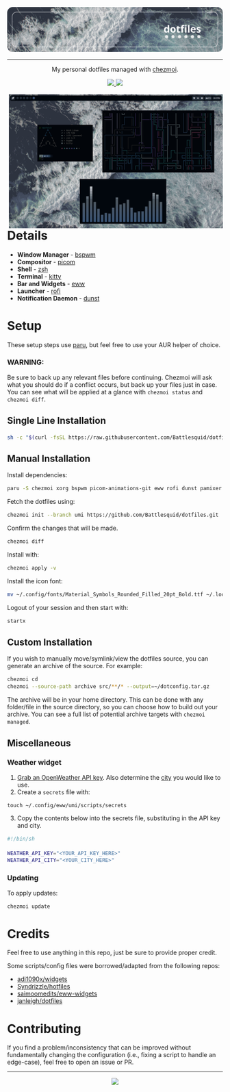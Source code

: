 <div align="center">
    <img src="./assets/banner.png">
    <hr>
    <p> My personal dotfiles managed with <a href="https://www.chezmoi.io/">chezmoi</a>.
    </p>
    <a href="https://github.com/Battlesquid/dotfiles/stargazers">
        <img src="https://img.shields.io/github/stars/Battlesquid/dotfiles?color=3C5574&labelColor=1A1B26&style=for-the-badge">
    </a>
    <a href="../LICENSE.md">
        <img src="https://img.shields.io/github/license/Battlesquid/dotfiles?color=4D5963&labelColor=1A1B26&style=for-the-badge">
    </a>
</div>

<br>

<img align="right" width="500px" src="./assets/umi1.png">

# **Details**

- **Window Manager** - [bspwm](https://github.com/baskerville/bspwm)
- **Compositor** - [picom](https://github.com/yshui/picom)
- **Shell** - [zsh](https://wiki.archlinux.org/title/zsh)
- **Terminal** - [kitty](https://github.com/kovidgoyal/kitty)
- **Bar and Widgets** - [eww](https://github.com/elkowar/eww)
- **Launcher** - [rofi](https://github.com/davatorium/rofi)
- **Notification Daemon** - [dunst](https://github.com/dunst-project/dunst)

# **Setup**

These setup steps use [paru](https://github.com/Morganamilo/paru), but feel free to use your AUR helper of choice.

### **WARNING:**

Be sure to back up any relevant files before continuing. Chezmoi will ask what you should do if a conflict occurs, but back up your files just in case. You can see what will be applied at a glance with `chezmoi status` and `chezmoi diff`.

## **Single Line Installation**
```bash
sh -c "$(curl -fsSL https://raw.githubusercontent.com/Battlesquid/dotfiles/umi/install.sh)"
```

## **Manual Installation**

Install dependencies:
```bash
paru -S chezmoi xorg bspwm picom-animations-git eww rofi dunst pamixer xorg-xinit inter-font ttf-firacode-nerd networkmanager brightnessctl cava kitty neofetch sxhkd betterlockscreen flameshot feh playerctl jq recode moreutils xqp xdo zsh
```

Fetch the dotfiles using:
```bash
chezmoi init --branch umi https://github.com/Battlesquid/dotfiles.git
```

Confirm the changes that will be made.
```bash
chezmoi diff
```

Install with:
```bash
chezmoi apply -v
```

Install the icon font:
```bash
mv ~/.config/fonts/Material_Symbols_Rounded_Filled_20pt_Bold.ttf ~/.local/share/fonts/
```

Logout of your session and then start with:
```bash
startx
```

## **Custom Installation**

If you wish to manually move/symlink/view the dotfiles source, you can generate an archive of the source. For example:

```bash
chezmoi cd
chezmoi --source-path archive src/**/* --output=~/dotconfig.tar.gz
```

The archive will be in your home directory. This can be done with any folder/file in the source directory, so you can choose how to build out your archive. You can see a full list of potential archive targets with `chezmoi managed`.

## **Miscellaneous**

### **Weather widget**

1. [Grab an OpenWeather API key](https://openweathermap.org/api). Also determine the [city](https://openweathermap.org/current#name) you would like to use.
2. Create a `secrets` file with:
```
touch ~/.config/eww/umi/scripts/secrets
```
3. Copy the contents below into the secrets file, substituting in the API key and city.
```bash
#!/bin/sh

WEATHER_API_KEY="<YOUR_API_KEY_HERE>"
WEATHER_API_CITY="<YOUR_CITY_HERE>"
```
### **Updating**

To apply updates:
```bash
chezmoi update
```

# **Credits**

Feel free to use anything in this repo, just be sure to provide proper credit.

Some scripts/config files were borrowed/adapted from the following repos:
- [adi1090x/widgets](https://github.com/adi1090x/widgets)
- [Syndrizzle/hotfiles](https://github.com/Syndrizzle/hotfiles)
- [saimoomedits/eww-widgets](https://github.com/saimoomedits/eww-widgets)
- [janleigh/dotfiles](https://github.com/janleigh/dotfiles)

# **Contributing**

If you find a problem/inconsistency that can be improved without fundamentally changing the configuration (i.e., fixing a script to handle an edge-case), feel free to open an issue or PR.

<hr>
<div align="center">
    <img src="./assets/montage.png">
</div>
